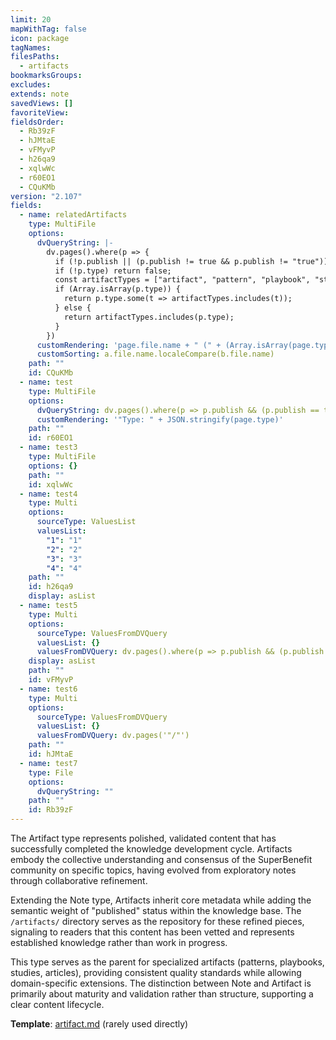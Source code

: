 ```yaml
---
limit: 20
mapWithTag: false
icon: package
tagNames:
filesPaths:
  - artifacts
bookmarksGroups:
excludes:
extends: note
savedViews: []
favoriteView:
fieldsOrder:
  - Rb39zF
  - hJMtaE
  - vFMyvP
  - h26qa9
  - xqlwWc
  - r60EO1
  - CQuKMb
version: "2.107"
fields:
  - name: relatedArtifacts
    type: MultiFile
    options:
      dvQueryString: |-
        dv.pages().where(p => {
          if (!p.publish || (p.publish != true && p.publish != "true")) return false;
          if (!p.type) return false;
          const artifactTypes = ["artifact", "pattern", "playbook", "study", "article"];
          if (Array.isArray(p.type)) {
            return p.type.some(t => artifactTypes.includes(t));
          } else {
            return artifactTypes.includes(p.type);
          }
        })
      customRendering: 'page.file.name + " (" + (Array.isArray(page.type) ? page.type.join(", ") : page.type) + ")"'
      customSorting: a.file.name.localeCompare(b.file.name)
    path: ""
    id: CQuKMb
  - name: test
    type: MultiFile
    options:
      dvQueryString: dv.pages().where(p => p.publish && (p.publish == true || p.publish == "true") && p.type)
      customRendering: '"Type: " + JSON.stringify(page.type)'
    path: ""
    id: r60EO1
  - name: test3
    type: MultiFile
    options: {}
    path: ""
    id: xqlwWc
  - name: test4
    type: Multi
    options:
      sourceType: ValuesList
      valuesList:
        "1": "1"
        "2": "2"
        "3": "3"
        "4": "4"
    path: ""
    id: h26qa9
    display: asList
  - name: test5
    type: Multi
    options:
      sourceType: ValuesFromDVQuery
      valuesList: {}
      valuesFromDVQuery: dv.pages().where(p => p.publish && (p.publish == true || p.publish == "true") && p.type)
    display: asList
    path: ""
    id: vFMyvP
  - name: test6
    type: Multi
    options:
      sourceType: ValuesFromDVQuery
      valuesList: {}
      valuesFromDVQuery: dv.pages('"/"')
    path: ""
    id: hJMtaE
  - name: test7
    type: File
    options:
      dvQueryString: ""
    path: ""
    id: Rb39zF
---
```

The Artifact type represents polished, validated content that has successfully completed the knowledge development cycle. Artifacts embody the collective understanding and consensus of the SuperBenefit community on specific topics, having evolved from exploratory notes through collaborative refinement.

Extending the Note type, Artifacts inherit core metadata while adding the semantic weight of "published" status within the knowledge base. The `/artifacts/` directory serves as the repository for these refined pieces, signaling to readers that this content has been vetted and represents established knowledge rather than work in progress.

This type serves as the parent for specialized artifacts (patterns, playbooks, studies, articles), providing consistent quality standards while allowing domain-specific extensions. The distinction between Note and Artifact is primarily about maturity and validation rather than structure, supporting a clear content lifecycle.

**Template**: [artifact.md](/tools/templates/artifact.md) (rarely used directly)